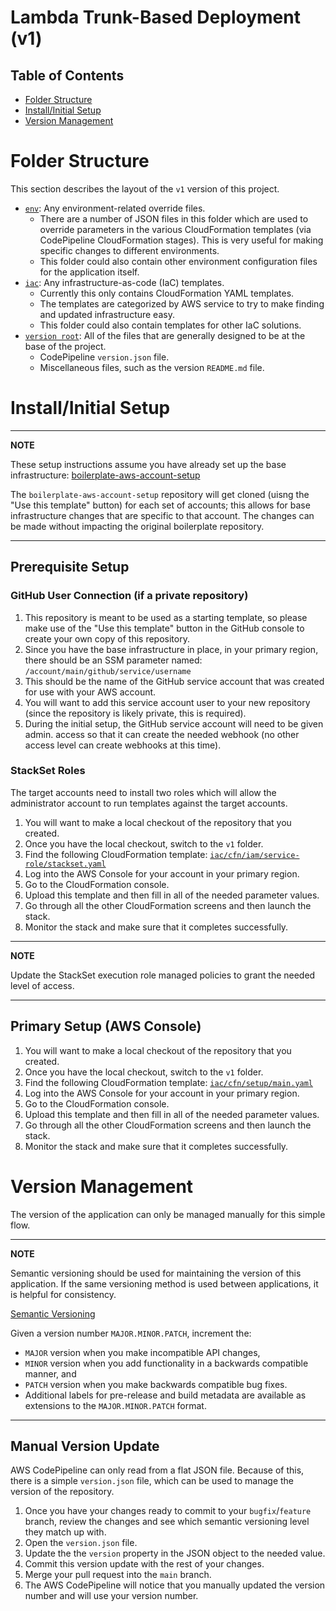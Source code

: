 # Lambda Trunk-Based Deployment (v1)

## Table of Contents

- [Folder Structure](#folder-structure)
- [Install/Initial Setup](#installinitial-setup)
- [Version Management](#version-management)

# Folder Structure

This section describes the layout of the `v1` version of this project.

- [`env`](env): Any environment-related override files.
    * There are a number of JSON files in this folder which are used to override parameters in the various CloudFormation templates (via CodePipeline CloudFormation stages).  This is very useful for making specific changes to different environments.
    * This folder could also contain other environment configuration files for the application itself.
- [`iac`](iac): Any infrastructure-as-code (IaC) templates.
    * Currently this only contains CloudFormation YAML templates.
    * The templates are categorized by AWS service to try to make finding and updated infrastructure easy.
    * This folder could also contain templates for other IaC solutions.
- [`version root`](./): All of the files that are generally designed to be at the base of the project.
    * CodePipeline `version.json` file.
    * Miscellaneous files, such as the version `README.md` file.

# Install/Initial Setup

---
**NOTE**

These setup instructions assume you have already set up the base infrastructure: [boilerplate-aws-account-setup](https://github.com/warnermedia/boilerplate-aws-account-setup)

The `boilerplate-aws-account-setup` repository will get cloned (uisng the "Use this template" button) for each set of accounts; this allows for base infrastructure changes that are specific to that account.  The changes can be made without impacting the original boilerplate repository.

---

## Prerequisite Setup

### GitHub User Connection (if a private repository)

1. This repository is meant to be used as a starting template, so please make use of the "Use this template" button in the GitHub console to create your own copy of this repository.
2. Since you have the base infrastructure in place, in your primary region, there should be an SSM parameter named: `/account/main/github/service/username`
3. This should be the name of the GitHub service account that was created for use with your AWS account.
4. You will want to add this service account user to your new repository (since the repository is likely private, this is required).
5. During the initial setup, the GitHub service account will need to be given admin. access so that it can create the needed webhook (no other access level can create webhooks at this time).

### StackSet Roles

The target accounts need to install two roles which will allow the administrator account to run templates against the target accounts.

1. You will want to make a local checkout of the repository that you created.
2. Once you have the local checkout, switch to the `v1` folder.
3. Find the following CloudFormation template: [`iac/cfn/iam/service-role/stackset.yaml`](iac/cfn/iam/service-role/stackset.yaml)
4. Log into the AWS Console for your account in your primary region.
5. Go to the CloudFormation console.
6. Upload this template and then fill in all of the needed parameter values.
7. Go through all the other CloudFormation screens and then launch the stack.
8. Monitor the stack and make sure that it completes successfully.

---
**NOTE**

Update the StackSet execution role managed policies to grant the needed level of access.

---

## Primary Setup (AWS Console)

1. You will want to make a local checkout of the repository that you created.
2. Once you have the local checkout, switch to the `v1` folder.
3. Find the following CloudFormation template: [`iac/cfn/setup/main.yaml`](iac/cfn/setup/main.yaml)
4. Log into the AWS Console for your account in your primary region.
5. Go to the CloudFormation console.
6. Upload this template and then fill in all of the needed parameter values.
7. Go through all the other CloudFormation screens and then launch the stack.
8. Monitor the stack and make sure that it completes successfully.

# Version Management

The version of the application can only be managed manually for this simple flow.

---
**NOTE**

Semantic versioning should be used for maintaining the version of this application.  If the same versioning method is used between applications, it is helpful for consistency.

[Semantic Versioning](https://semver.org)

Given a version number `MAJOR.MINOR.PATCH`, increment the:

- `MAJOR` version when you make incompatible API changes,
- `MINOR` version when you add functionality in a backwards compatible manner, and
- `PATCH` version when you make backwards compatible bug fixes.
- Additional labels for pre-release and build metadata are available as extensions to the `MAJOR.MINOR.PATCH` format.

---

## Manual Version Update

AWS CodePipeline can only read from a flat JSON file.  Because of this, there is a simple `version.json` file, which can be used to manage the version of the repository.

1. Once you have your changes ready to commit to your `bugfix`/`feature` branch, review the changes and see which semantic versioning level they match up with.
2. Open the `version.json` file.
3. Update the the `version` property in the JSON object to the needed value.
4. Commit this version update with the rest of your changes.
5. Merge your pull request into the `main` branch.
6. The AWS CodePipeline will notice that you manually updated the version number and will use your version number.